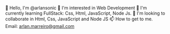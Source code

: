 👋 Hello, I'm @arlansonic
👀 I'm interested in Web Development
🌱 I'm currently learning FullStack: Css, Html, JavaScript, Node Js.
💞️ I'm looking to collaborate in Html, Css, JavaScript and Node JS
📫 How to get to me.
Email: arlan.marreiro@gmail.com
<!---
arlansonic/arlansonic is a ✨ special ✨ repository because its `README.md` (this file) appears on your GitHub profile.
You can click the Preview link to take a look at your changes.
--->
